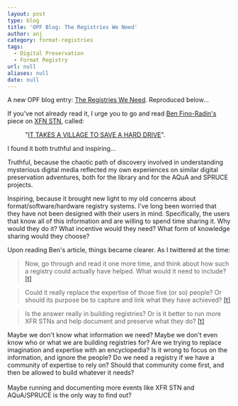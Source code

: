 ```yaml
---
layout: post
type: blog
title: 'OPF Blog: The Registries We Need'
author: anj
category: format-registries
tags:
  - Digital Preservation
  - Format Registry
url: null
aliases: null
date: null
---
```

<p>
A new OPF blog entry: <a href="http://openpreservation.org/knowledge/blogs/2013/09/13/registries-we-need/">The Registries We Need</a>. Reproduced below...
</p>
<!--break-->

<p>If you've not already read it, I urge you to go and read&nbsp;<a class="external" href="https://twitter.com/benfinoradin">Ben Fino-Radin's</a> piece on <a class="external" href="http://www.newmuseum.org/exhibitions/view/xfr-stn">XFN STN</a>, called:</p>
<p style="margin-left: 40px;">"<a class="external" href="http://notepad.benfinoradin.info/2013/09/12/it-takes-a-village-to-save-a-hard-drive/">IT TAKES A VILLAGE TO SAVE A HARD DRIVE</a>".</p>
<p>I found it both truthful and inspiring…</p>
<p>Truthful, because the chaotic path of discovery involved in understanding mysterious digital media reflected my own experiences on similar digital preservation adventures, both for the library and for the AQuA and SPRUCE projects.&nbsp;</p>
<p>Inspiring, because it brought new light to my old concerns about format/software/hardware registry systems. I've long been worried that they have not been designed with their users in mind. Specifically, the users that know all of this information and are willing to spend time sharing it. Why would they do it? What incentive would they need? What form of knowledge sharing would they choose?</p>
<p>Upon reading Ben's article, things became clearer. As I twittered at the time:</p>

<blockquote>Now, go through and read it one more time, and think about how such a registry could actually have helped. What would it need to include? <a class="external" href="https://twitter.com/anjacks0n/status/378268518183358464">[t]</a><p></p></blockquote>

<blockquote><p>Could it really replace the expertise of those five (or so) people? Or should its purpose be to capture and link what they have achieved?&nbsp;<a class="external" href="https://twitter.com/anjacks0n/status/378268791568076800">[t]</a></p></blockquote>

<blockquote><p>Is the answer really in building registries? Or is it better to run more XFR STNs and help document and preserve what they do? <a class="external" href="https://twitter.com/anjacks0n/status/378269295912185857">[t]</a></p></blockquote>

<div>Maybe we don't know what information we need? Maybe we don't even know who or what we are building registries for? Are we trying to replace imagination and expertise with an encyclopedia? Is it wrong to focus on the information, and ignore the people? Do we need a registry if we have a community of expertise to rely on? Should that community come first, and then be allowed to build whatever it needs?</div>
<div>&nbsp;</div>
<div>Maybe running and documenting more events like XFR STN and AQuA/SPRUCE is the only way to find out?</div>